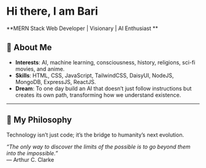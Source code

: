 # Hi there, I am Bari  

**MERN Stack Web Developer | Visionary | AI Enthusiast **

## 🌌 About Me

- **Interests**: AI, machine learning, consciousness, history, religions, sci-fi movies, and anime.
- **Skills**: HTML, CSS, JavaScript, TailwindCSS, DaisyUI, NodeJS, MongoDB, ExpressJS, ReactJS.
- **Dream**: To one day build an AI that doesn’t just follow instructions but creates its own path, transforming how we understand existence.

---

## 🧠 My Philosophy

Technology isn’t just code; it’s the bridge to humanity’s next evolution.

*“The only way to discover the limits of the possible is to go beyond them into the impossible.”*  
— Arthur C. Clarke
